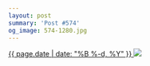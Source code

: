 ```yaml
---
layout: post
summary: 'Post #574'
og_image: 574-1280.jpg
---
```


<p>
 <time>
  <a href="/574">
   {{ page.date | date: "%B %-d, %Y" }}
  </a>
 </time>
 <a href="/574">
  <img data-taken="11/24/2016" sizes="(min-width: 700px) 50vw, calc(100vw - 2rem)" src="{{ site.assets_url }}/574-640.jpg" srcset="{{ site.assets_url }}/574-320.jpg 320w, {{ site.assets_url }}/574-640.jpg 640w, {{ site.assets_url }}/574-960.jpg 960w, {{ site.assets_url }}/574-1280.jpg 1280w"/>
 </a>
</p>
